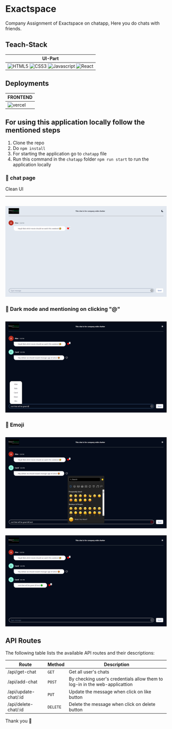 # Exactspace
Company Assignment of Exactspace on chatapp, 
Here you do chats with friends.


## Teach-Stack
| UI-Part |
|---------|
|![HTML5](https://img.shields.io/badge/HTML5-E34F26?style=for-the-badge&logo=html5&logoColor=white) ![CSS3](https://img.shields.io/badge/CSS3-1572B6?style=for-the-badge&logo=css3&logoColor=white) ![Javascript](https://img.shields.io/badge/JavaScript-323330?style=for-the-badge&logo=javascript&logoColor=F7DF1E) ![React](https://img.shields.io/badge/React-20232A?style=for-the-badge&logo=react&logoColor=61DAFB)

## Deployments
|FRONTEND|
|--------|
|![vercel](https://img.shields.io/badge/Vercel-000000?style=for-the-badge&logo=vercel&logoColor=white)|!

## For using this application locally follow the mentioned steps
1. Clone the repo
2. Do `npm install` 
3. For starting the application go to `chatapp` file
4. Run this command in the `chatapp` folder `npm run start` to run the application locally



### :small_blue_diamond: chat page
Clean UI

----
![image](./chatapp/src/assets/pic1.png)
----
### :small_blue_diamond: Dark mode and mentioning on clicking "@"
![image](./chatapp/src/assets/pic2.png)
----
### :small_blue_diamond: Emoji 
![image](./chatapp/src/assets/pic3.png)
----
![image](./chatapp/src/assets/pic4.png)


## API Routes

The following table lists the available API routes and their descriptions:

| Route | Method | Description |
|-------|-------------|----------|
| /api/get-chat | `GET` | Get all user's chats |
| /api/add-chat | `POST` | By checking user's credentials allow them to log-in in the web-applicattion |
| /api/update-chat/:id | `PUT` |	Update the message when click on like button |
| /api/delete-chat/:id | `DELETE` | Delete the message when click on delete button |

Thank you 💙
